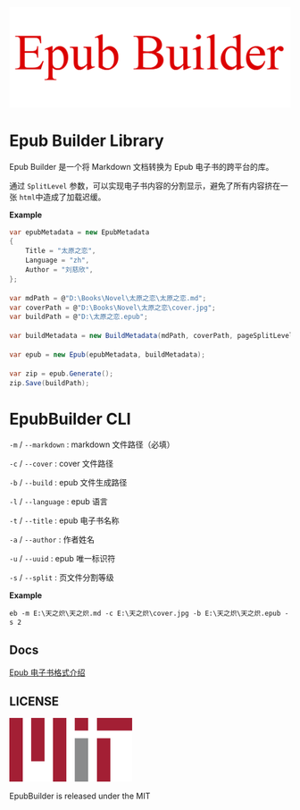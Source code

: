 ![logo](./docs/images/logo.png)

# Epub Builder Library

Epub Builder 是一个将 Markdown 文档转换为 Epub 电子书的跨平台的库。

通过 `SplitLevel` 参数，可以实现电子书内容的分割显示，避免了所有内容挤在一张 `html`中造成了加载迟缓。


**Example**

```c#
var epubMetadata = new EpubMetadata
{
    Title = "太原之恋",
    Language = "zh",
    Author = "刘慈欣",
};

var mdPath = @"D:\Books\Novel\太原之恋\太原之恋.md";
var coverPath = @"D:\Books\Novel\太原之恋\cover.jpg";
var buildPath = @"D:\太原之恋.epub";

var buildMetadata = new BuildMetadata(mdPath, coverPath, pageSplitLevel:1);

var epub = new Epub(epubMetadata, buildMetadata);

var zip = epub.Generate();
zip.Save(buildPath);
```


# EpubBuilder CLI

`-m` / `--markdown` : markdown 文件路径（必填）

`-c` / `--cover` : cover 文件路径

`-b` / `--build` : epub 文件生成路径

`-l` / `--language` : epub 语言

`-t` / `--title` : epub 电子书名称

`-a` / `--author` : 作者姓名

`-u` / `--uuid` : epub 唯一标识符

`-s` / `--split` : 页文件分割等级


**Example**

```shell
eb -m E:\天之炽\天之炽.md -c E:\天之炽\cover.jpg -b E:\天之炽\天之炽.epub -s 2
```


## Docs

[Epub 电子书格式介绍](./docs/Epub电子书格式.md)


## LICENSE

![MIT](./docs/images/MIT.png)

EpubBuilder is released under the MIT